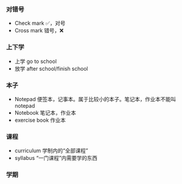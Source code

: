 ### 对错号
- Check mark ✅，对号
- Cross mark 错号，❌

### 上下学
- 上学 go to school
- 放学 after school/finish school 

### 本子
- Notepad 便签本，记事本。属于比较小的本子。笔记本，作业本不能叫notepad
- Notebook 笔记本，作业本
- exercise book 作业本

### 课程
- curriculum 学制内的“全部课程”
- syllabus “一门课程”内需要学的东西

### 学期

